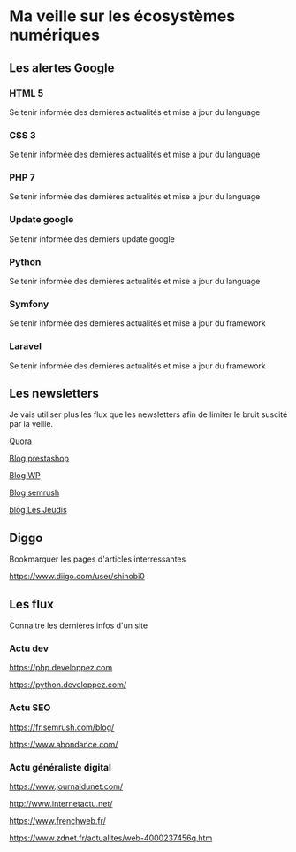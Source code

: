 # Ma veille sur les écosystèmes numériques 

## Les alertes Google

### HTML 5
Se tenir informée des dernières actualités et mise à jour du language
### CSS 3
Se tenir informée des dernières actualités et mise à jour du language
### PHP 7
Se tenir informée des dernières actualités et mise à jour du language
### Update google
Se tenir informée des derniers update google
### Python
Se tenir informée des dernières actualités et mise à jour du language
### Symfony
Se tenir informée des dernières actualités et mise à jour du framework
### Laravel
Se tenir informée des dernières actualités et mise à jour du framework

## Les newsletters

Je vais utiliser plus les flux que les newsletters afin de limiter le bruit suscité par la veille.

[Quora](https://fr.quora.com/)

[Blog prestashop](https://www.prestashop.com/fr/blog)

[Blog WP](https://wpmarmite.com/)

[Blog semrush](https://fr.semrush.com/blog/)

[blog Les Jeudis](https://blog.lesjeudis.com/)

## Diggo
Bookmarquer les pages d'articles interressantes

https://www.diigo.com/user/shinobi0

## Les flux 

Connaitre les dernières infos d'un site

### Actu dev

https://php.developpez.com

https://python.developpez.com/

### Actu SEO

https://fr.semrush.com/blog/

https://www.abondance.com/

### Actu généraliste digital

https://www.journaldunet.com/

http://www.internetactu.net/

https://www.frenchweb.fr/

https://www.zdnet.fr/actualites/web-4000237456q.htm




